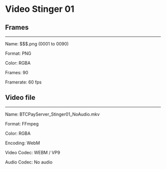 # Video Stinger 01

## Frames
____

Name: $$$.png (0001 to 0090)

Format: PNG

Color: RGBA

Frames: 90

Framerate: 60 fps









## Video file
____

Name: BTCPayServer_Stinger01_NoAudio.mkv

Format: FFmpeg

Color: RGBA

Encoding: WebM

Video Codec: WEBM / VP9

Audio Codec: No audio







